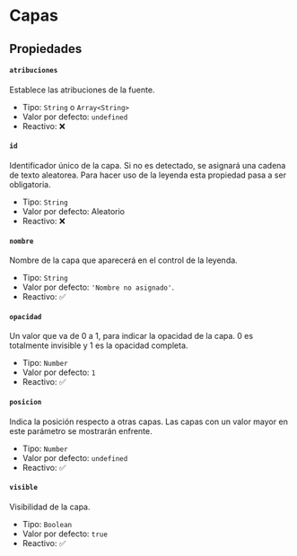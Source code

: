 # Capas

## Propiedades

#### `atribuciones`

Establece las atribuciones de la fuente.

- Tipo: `String` o `Array<String>`
- Valor por defecto: `undefined`
- Reactivo: ❌

#### `id`

Identificador único de la capa. Si no es detectado, se asignará una cadena de texto aleatorea. Para hacer uso de la leyenda esta propiedad pasa a ser obligatoria.

- Tipo: `String`
- Valor por defecto: Aleatorio
- Reactivo: ❌

#### `nombre`

Nombre de la capa que aparecerá en el control de la leyenda.

- Tipo: `String`
- Valor por defecto: `'Nombre no asignado'`.
- Reactivo: ✅

#### `opacidad`

Un valor que va de 0 a 1, para indicar la opacidad de la capa. 0 es totalmente invisible y 1 es la opacidad completa.

- Tipo: `Number`
- Valor por defecto: `1`
- Reactivo: ✅

#### `posicion`

Indica la posición respecto a otras capas. Las capas con un valor mayor en este parámetro se mostrarán enfrente.

- Tipo: `Number`
- Valor por defecto: `undefined`
- Reactivo: ✅

#### `visible`

Visibilidad de la capa.

- Tipo: `Boolean`
- Valor por defecto: `true`
- Reactivo: ✅

